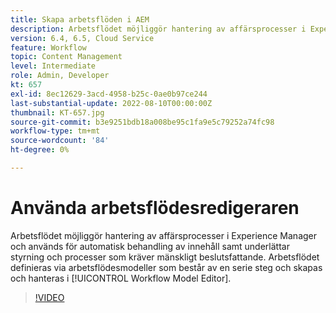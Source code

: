 ```yaml
---
title: Skapa arbetsflöden i AEM
description: Arbetsflödet möjliggör hantering av affärsprocesser i Experience Manager och används för automatisk behandling av innehåll samt underlättar styrning och processer som kräver mänskligt beslutsfattande.
version: 6.4, 6.5, Cloud Service
feature: Workflow
topic: Content Management
level: Intermediate
role: Admin, Developer
kt: 657
exl-id: 8ec12629-3acd-4958-b25c-0ae0b97ce244
last-substantial-update: 2022-08-10T00:00:00Z
thumbnail: KT-657.jpg
source-git-commit: b3e9251bdb18a008be95c1fa9e5c79252a74fc98
workflow-type: tm+mt
source-wordcount: '84'
ht-degree: 0%

---
```


# Använda arbetsflödesredigeraren

Arbetsflödet möjliggör hantering av affärsprocesser i Experience Manager och används för automatisk behandling av innehåll samt underlättar styrning och processer som kräver mänskligt beslutsfattande. Arbetsflödet definieras via arbetsflödesmodeller som består av en serie steg och skapas och hanteras i [!UICONTROL Workflow Model Editor].

>[!VIDEO](https://video.tv.adobe.com/v/22201?quality=12&learn=on)
